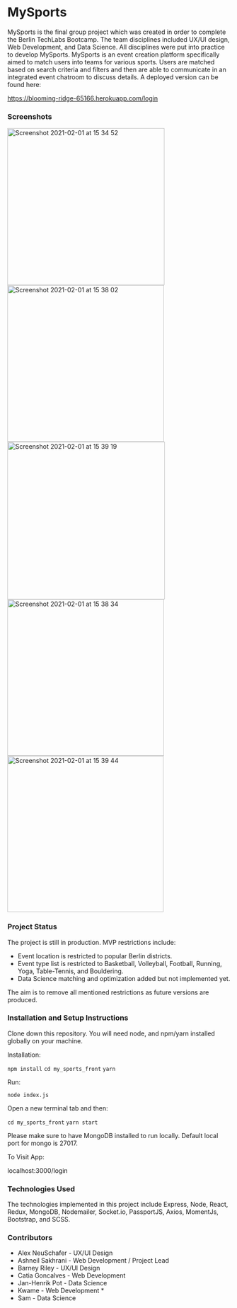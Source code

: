 # MySports

MySports is the final group project which was created in order to complete the Berlin TechLabs Bootcamp. The team disciplines included UX/UI design, Web Development, and Data Science. All disciplines were put into practice to develop MySports. MySports is an event creation platform specifically aimed to match users into teams for various sports. Users are matched based on search criteria and filters and then are able to communicate in an integrated event chatroom to discuss details. A deployed version can be found here:

https://blooming-ridge-65166.herokuapp.com/login

### Screenshots
<img width="355" alt="Screenshot 2021-02-01 at 15 34 52" src="https://user-images.githubusercontent.com/70976690/106473151-bd1a5b00-64a3-11eb-9ee6-43b8c622015f.png">
<img width="354" alt="Screenshot 2021-02-01 at 15 38 02" src="https://user-images.githubusercontent.com/70976690/106473217-d15e5800-64a3-11eb-8795-a2b1e7acecb4.png">
<img width="356" alt="Screenshot 2021-02-01 at 15 39 19" src="https://user-images.githubusercontent.com/70976690/106473243-dae7c000-64a3-11eb-88d4-de2141c82b54.png">
<img width="354" alt="Screenshot 2021-02-01 at 15 38 34" src="https://user-images.githubusercontent.com/70976690/106473255-df13dd80-64a3-11eb-8812-487bd311c172.png">
<img width="353" alt="Screenshot 2021-02-01 at 15 39 44" src="https://user-images.githubusercontent.com/70976690/106473285-e89d4580-64a3-11eb-8de1-d09a6b09a2f4.png">

### Project Status

The project is still in production. MVP restrictions include: 
* Event location is restricted to popular Berlin districts.
* Event type list is restricted to Basketball, Volleyball, Football, Running, Yoga, Table-Tennis, and Bouldering.
* Data Science matching and optimization added but not implemented yet.

The aim is to remove all mentioned restrictions as future versions are produced. 

### Installation and Setup Instructions

Clone down this repository. You will need node, and npm/yarn installed globally on your machine.

Installation:

`npm install`
`cd my_sports_front`
`yarn`

Run:

`node index.js`

Open a new terminal tab and then:

`cd my_sports_front`
`yarn start`

Please make sure to have MongoDB installed to run locally. Default local port for mongo is 27017.

To Visit App:

localhost:3000/login

### Technologies Used

The technologies implemented in this project include Express, Node, React, Redux, MongoDB, Nodemailer, Socket.io, PassportJS, Axios, MomentJs, Bootstrap, and SCSS. 

### Contributors

* Alex NeuSchafer - UX/UI Design
* Ashneil Sakhrani - Web Development / Project Lead
* Barney Riley - UX/UI Design
* Catia Goncalves - Web Development
* Jan-Henrik Pot - Data Science
* Kwame - Web Development *
* Sam - Data Science
